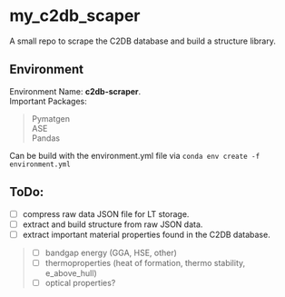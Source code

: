 # my_c2db_scaper
A small repo to scrape the C2DB database and build a structure library. 

## Environment
Environment Name: **c2db-scraper**.  
Important Packages: 
>Pymatgen   
>ASE  
>Pandas  

Can be build with the environment.yml file via `conda env create -f environment.yml`


## ToDo: 
- [ ] compress raw data JSON file for LT storage. 
- [ ] extract and build structure from raw JSON data. 
- [ ] extract important material properties found in the C2DB database. 
>- [ ] bandgap energy (GGA, HSE, other) 
>- [ ] thermoproperties (heat of formation, thermo stability, e_above_hull) 
>- [ ] optical properties? 
